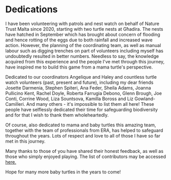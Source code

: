 # Dedications
I have been volunteering with patrols and nest watch on behalf of Nature 
Trust Malta since 2020, starting with two turtle nests at Għadira. The nests 
have hatched in September which has brought about concern of flooding and 
hence rotting of the eggs due to both rainfall and increased wave action. 
However, the planning of the coordinating team, as well as manual labour such 
as digging trenches on part of volunteers including myself has undoubtedly 
resulted in better numbers. Needless to say, the knowledge acquired from this 
experience and the people I've met through this journey, have inspired me to 
build this game from a mama turtle's perspective.

Dedicated to our coordinators Angelique and Haley and countless turtle watch
volunteers (past, present and future), including my dear friends Josette 
Darmenia, Stephen Spiteri, Ana Feder, Sheila Adams, Joanna Pullicino Kent, 
Rachel Doyle, Roberta Farrugia Debono, Glenn Brough, Joe Conti, Corrine Wood, 
Liza Sountsova, Kamilla Boross and Liz Gowland-Camilleri. And many others - 
it's impossible to list them all here! These people have selflessly dedicated 
their time for safeguarding biodiversity and for that I wish to thank them 
wholeheartedly.

Of course, also dedicated to mama and baby turtles this amazing team, together
with the team of professionals from ERA, has helped to safeguard throughout
the years. Lots of respect and love to all of those I have so far met in this
journey.

Many thanks to those of you have shared their honest feedback, as well as 
those who simply enjoyed playing. The list of contributors may be accessed 
[here.](contributors.md)

Hope for many more baby turtles in the years to come!
